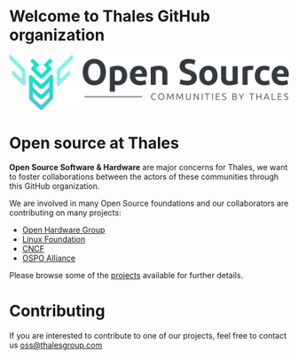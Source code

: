 # Welcome to Thales GitHub organization

![Thales Open Source communities](https://github.com/ThalesGroup/.github/blob/main/Thales%20OSS%20Banner_2023.png)

# Open source at Thales
**Open Source Software & Hardware** are major concerns for Thales, we want to foster collaborations between the actors of these communities through this GitHub organization.

We are involved in many Open Source foundations and our collaborators are contributing on many projects:
- [Open Hardware Group](https://www.openhwgroup.org/membership/members)
- [Linux Foundation](https://www.linuxfoundation.org/about/members)
- [CNCF](https://www.cncf.io/about/members)
- [OSPO Alliance](https://ospo-alliance.org) 

Please browse some of the [projects](https://thalesgroup.github.io/projects/) available for further details.

# Contributing
If you are interested to contribute to one of our projects, feel free to contact us oss@thalesgroup.com
